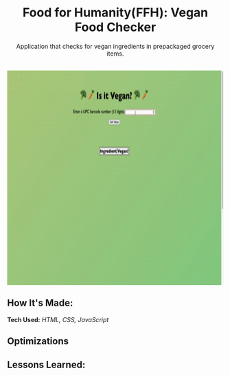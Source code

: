 <h1 align="center">Food for Humanity(FFH): Vegan Food Checker</h1>

<p align="center">Application that checks for vegan ingredients in prepackaged grocery items.</p>

<br />

<img align="center" width="600px" height="500px" alt="codewarsRepoReadme" src="assets/ezgif.com-gif-maker4 repo.gif">

<br />

<h2>How It's Made:</h2>

<strong>Tech Used:</strong> <em>HTML, CSS, JavaScript</em>

<p></p>

<h2>Optimizations</h2>

<p></p>

<h2>Lessons Learned:</h2>

<p></p>

